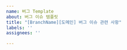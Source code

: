 ```yaml
---
name: 버그 Template
about: 버그 이슈 템플릿
title: "[BranchName][도메인] 버그 이슈 관련 사항"
labels: ''
assignees: ''

---
```



